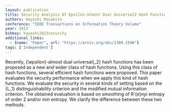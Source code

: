 ```yaml
---
layout: publication
title: Security Analysis Of Epsilon-almost Dual Universal2 Hash Functions Smoothing Of Min Entropy Vs. Smoothing Of Renyi Entropy Of Order 2
authors: Hayashi Masahito
conference: "IEEE Transactions on Information Theory Volume"
year: 2013
bibkey: hayashi2013security
additional_links:
  - {name: "Paper", url: "https://arxiv.org/abs/1309.1596"}
tags: ['Independent']
---
```

Recently, \{\epsilon\}-almost dual universal\{_2\} hash functions has been
proposed as a new and wider class of hash functions. Using this class of hash
functions, several efficient hash functions were proposed. This paper evaluates
the security performance when we apply this kind of hash functions. We evaluate
the security in several kinds of setting based on the \{L_1\} distinguishability
criterion and the modified mutual information criterion. The obtained
evaluation is based on smoothing of R\'{e}nyi entropy of order 2 and/or min
entropy. We clarify the difference between these two methods.
